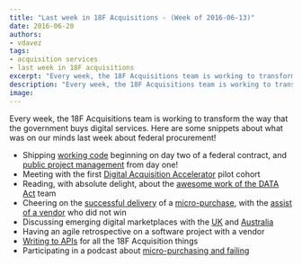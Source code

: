 ```yaml
---
title: "Last week in 18F Acquisitions - (Week of 2016-06-13)"
date: 2016-06-20
authors:
- vdavez
tags:
- acquisition services
- last week in 18F acquisitions
excerpt: "Every week, the 18F Acquisitions team is working to transform the way that the government buys digital services. Here are some snippets about what was on our minds last week, including the successes and challenges!"
description: "Every week, the 18F Acquisitions team is working to transform the way that the government buys digital services. Here are some snippets about what was on our minds last week, including the successes and challenges!"
image:
---
```


Every week, the 18F Acquisitions team is working to transform the way that the government buys digital services. Here are some snippets about what was on our minds last week about federal procurement!

* Shipping [working code](https://github.com/truetandem/fedramp-dashboard) beginning on day two of a federal contract, and [public project management](https://tree.taiga.io/project/truetandem-fedramp-dashboard) from day one!
* Meeting with the first [Digital Acquisition Accelerator](https://18f.gsa.gov/2016/06/15/two-agencies-participating-in-the-digital-acquisition-accelerator-pilot/) pilot cohort
* Reading, with absolute delight, about the [awesome work of the DATA Act](https://18f.gsa.gov/2016/06/14/prototype-early-prototype-often-lesson-from-the-data-act/) team
* Cheering on the [successful delivery](https://github.com/18F/tock/pull/374) of a [micro-purchase](https://micropurchase.18f.gov/auctions/26), with the [assist of a vendor](https://github.com/18F/tock/pull/374#issuecomment-226189289) who did not win
* Discussing emerging digital marketplaces with the [UK](https://www.gov.uk/digital-marketplace) and [Australia](https://www.dto.gov.au/our-work/marketplace/)
* Having an agile retrospective on a software project with a vendor
* [Writing to APIs](https://twitter.com/adelevie/status/743924290509217792) for all the 18F Acquisition things
* Participating in a podcast about [micro-purchasing and failing](http://publicspendforum.net/18f-dave-zvenyach-podcast/)
